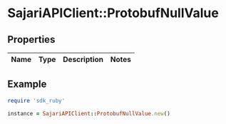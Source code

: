 # SajariAPIClient::ProtobufNullValue

## Properties

| Name | Type | Description | Notes |
| ---- | ---- | ----------- | ----- |

## Example

```ruby
require 'sdk_ruby'

instance = SajariAPIClient::ProtobufNullValue.new()
```

